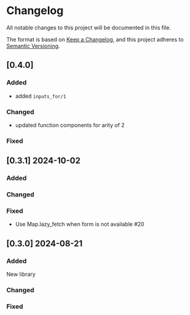 # Changelog

All notable changes to this project will be documented in this file.

The format is based on [Keep a Changelog](https://keepachangelog.com/en/1.1.0/),
and this project adheres to [Semantic Versioning](https://semver.org/spec/v2.0.0.html).

## [0.4.0]

### Added

* added `inputs_for/1`

### Changed

* updated function components for arity of 2

### Fixed

## [0.3.1] 2024-10-02

### Added

### Changed

### Fixed

* Use Map.lazy_fetch when form is not available #20

## [0.3.0] 2024-08-21

### Added

New library

### Changed

### Fixed
